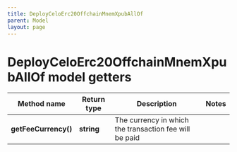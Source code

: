```yaml
---
title: DeployCeloErc20OffchainMnemXpubAllOf
parent: Model
layout: page
---
```


# DeployCeloErc20OffchainMnemXpubAllOf model getters

Method name | Return type | Description | Notes
------------ | ------------- | ------------- | -------------
**getFeeCurrency()** | **string** | The currency in which the transaction fee will be paid |

